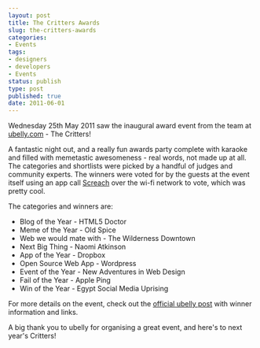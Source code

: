```yaml
---
layout: post
title: The Critters Awards
slug: the-critters-awards
categories:
- Events
tags:
- designers
- developers
- Events
status: publish
type: post
published: true
date: 2011-06-01
---
```

<p>Wednesday 25th May 2011 saw the inaugural award event from the team at <a title="Visit ubelly.com" href="http://ubelly.com/" target="_blank">ubelly.com</a> - The Critters!</p>
<p>A fantastic night out, and a really fun awards party complete with karaoke and filled with memetastic awesomeness - real words, not made up at all. The categories and shortlists were picked by a handful of judges and community experts. The winners were voted for by the guests at the event itself using an app call <a title="Visit screenreach.com" href="http://www.screenreach.com/" target="_blank">Screach</a> over the wi-fi network to vote, which was pretty cool.</p>
<p>The categories and winners are:</p>
<ul>
<li>Blog of the Year - HTML5 Doctor</li>
<li>Meme of the Year - Old Spice</li>
<li>Web we would mate with - The Wilderness Downtown</li>
<li>Next Big Thing - Naomi Atkinson</li>
<li>App of the Year - Dropbox</li>
<li>Open Source Web App - Wordpress</li>
<li>Event of the Year - New Adventures in Web Design</li>
<li>Fail of the Year - Apple Ping</li>
<li>Win of the Year - Egypt Social Media Uprising</li>
</ul>
<p>For more details on the event, check out the <a title="ubelly - Winning at the Critters post" href="http://ubelly.com/2011/05/winning-at-the-critters/" target="_blank">official ubelly post</a> with winner information and links.</p>
<p>A big thank you to ubelly for organising a great event, and here's to next year's Critters!</p>
